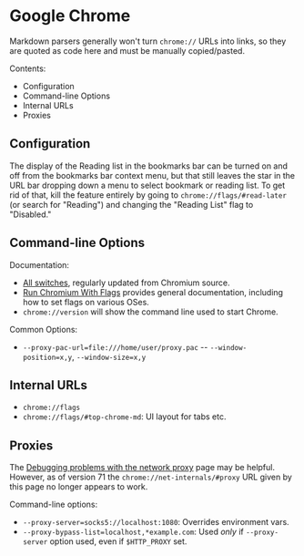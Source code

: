 Google Chrome
=============

Markdown parsers generally won't turn `chrome://` URLs into links, so
they are quoted as code here and must be manually copied/pasted.

Contents:
- Configuration
- Command-line Options
- Internal URLs
- Proxies


Configuration
-------------

The display of the Reading list in the bookmarks bar can be turned on and
off from the bookmarks bar context menu, but that still leaves the star in
the URL bar dropping down a menu to select bookmark or reading list. To get
rid of that, kill the feature entirely by going to `chrome://flags/#read-later`
(or search for "Reading") and changing the "Reading List" flag to
"Disabled."


Command-line Options
--------------------

Documentation:
- [All switches], regularly updated from Chromium source.
- [Run Chromium With Flags] provides general documentation, including how
  to set flags on various OSes.
- `chrome://version` will show the command line used to start Chrome.

Common Options:
- `--proxy-pac-url=file:///home/user/proxy.pac`
-- `--window-position=x,y`, `--window-size=x,y`


Internal URLs
-------------

- `chrome://flags`
- `chrome://flags/#top-chrome-md`: UI layout for tabs etc.


Proxies
-------

The [Debugging problems with the network proxy][proxdebug] page may be
helpful. However, as of version 71 the `chrome://net-internals/#proxy`
URL given by this page no longer appears to work.

Command-line options:
- `--proxy-server=socks5://localhost:1080`: Overrides environment vars.
- `--proxy-bypass-list=localhost,*example.com`:
  Used _only_ if `--proxy-server` option used, even if `$HTTP_PROXY` set.



<!-------------------------------------------------------------------->
[Run Chromium With Flags]: https://www.chromium.org/developers/how-tos/run-chromium-with-flags
[all switches]: https://peter.sh/experiments/chromium-command-line-switches/
[proxdebug]: https://www.chromium.org/developers/design-documents/network-stack/debugging-net-proxy
